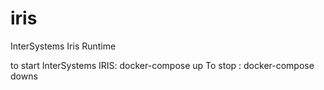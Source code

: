 # iris

InterSystems Iris Runtime

to start InterSystems IRIS: docker-compose up
To stop : docker-compose downs
